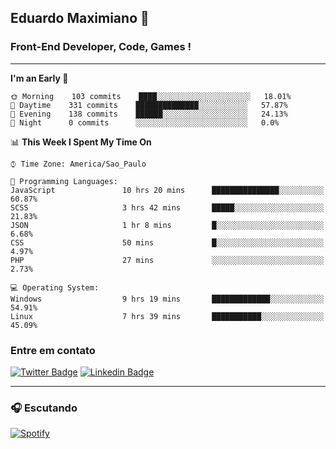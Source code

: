 ## Eduardo Maximiano 👋

### Front-End Developer, Code, Games !

---

<!--START_SECTION:waka-->
**I'm an Early 🐤** 

```text
🌞 Morning    103 commits    ████░░░░░░░░░░░░░░░░░░░░░   18.01% 
🌆 Daytime    331 commits    ██████████████░░░░░░░░░░░   57.87% 
🌃 Evening    138 commits    ██████░░░░░░░░░░░░░░░░░░░   24.13% 
🌙 Night      0 commits      ░░░░░░░░░░░░░░░░░░░░░░░░░   0.0%

```


📊 **This Week I Spent My Time On** 

```text
⌚︎ Time Zone: America/Sao_Paulo

💬 Programming Languages: 
JavaScript               10 hrs 20 mins      ███████████████░░░░░░░░░░   60.87% 
SCSS                     3 hrs 42 mins       █████░░░░░░░░░░░░░░░░░░░░   21.83% 
JSON                     1 hr 8 mins         █░░░░░░░░░░░░░░░░░░░░░░░░   6.68% 
CSS                      50 mins             █░░░░░░░░░░░░░░░░░░░░░░░░   4.97% 
PHP                      27 mins             ░░░░░░░░░░░░░░░░░░░░░░░░░   2.73%

💻 Operating System: 
Windows                  9 hrs 19 mins       █████████████░░░░░░░░░░░░   54.91% 
Linux                    7 hrs 39 mins       ███████████░░░░░░░░░░░░░░   45.09%

```


<!--END_SECTION:waka-->

### Entre em contato

[![Twitter Badge](https://img.shields.io/badge/-@edmaxi-1ca0f1?style=flat-square&labelColor=1ca0f1&logo=twitter&logoColor=white&link=https://twitter.com/edmaxi)](https://twitter.com/edmaxi)
[![Linkedin Badge](https://img.shields.io/badge/-Eduardo_Maximiano-0077B5?style=flat-square&logo=Linkedin&logoColor=white&link=https://www.linkedin.com/in/maximiano-eduardo)](https://www.linkedin.com/in/maximiano-eduardo)

---

### 🎧 Escutando
[![Spotify](https://novatorem-sandy.vercel.app/api/spotify)](https://open.spotify.com/user/comgigo)
